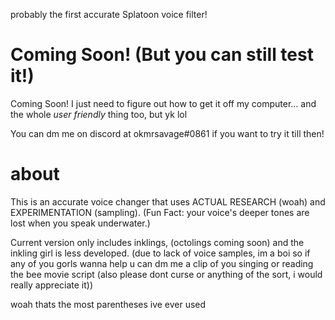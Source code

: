 probably the first accurate Splatoon voice filter!

# Coming Soon! (But you can still test it!)

Coming Soon! I just need to figure out how to get it off my computer... and the whole *user friendly* thing too, but yk lol

You can dm me on discord at okmrsavage#0861 if you want to try it till then!

# about

This is an accurate voice changer that uses ACTUAL RESEARCH (woah) and EXPERIMENTATION (sampling).
(Fun Fact: your voice's deeper tones are lost when you speak underwater.)


Current version only includes inklings, (octolings coming soon) and the inkling girl is less developed. (due to lack of voice samples, im a boi so if any of you gorls wanna help u can dm me a clip of you singing or reading the bee movie script (also please dont curse or anything of the sort, i would really appreciate it))

woah thats the most parentheses ive ever used
